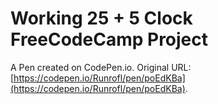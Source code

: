 # Working 25 + 5 Clock FreeCodeCamp Project

A Pen created on CodePen.io. Original URL: [https://codepen.io/Runrofl/pen/poEdKBa](https://codepen.io/Runrofl/pen/poEdKBa).


